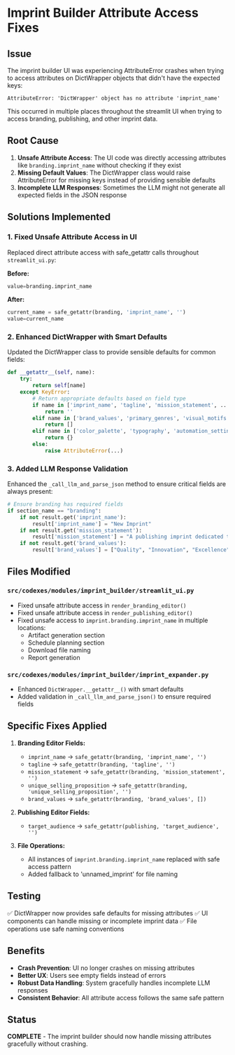 # Imprint Builder Attribute Access Fixes

## Issue
The imprint builder UI was experiencing AttributeError crashes when trying to access attributes on DictWrapper objects that didn't have the expected keys:

```
AttributeError: 'DictWrapper' object has no attribute 'imprint_name'
```

This occurred in multiple places throughout the streamlit UI when trying to access branding, publishing, and other imprint data.

## Root Cause
1. **Unsafe Attribute Access**: The UI code was directly accessing attributes like `branding.imprint_name` without checking if they exist
2. **Missing Default Values**: The DictWrapper class would raise AttributeError for missing keys instead of providing sensible defaults
3. **Incomplete LLM Responses**: Sometimes the LLM might not generate all expected fields in the JSON response

## Solutions Implemented

### 1. Fixed Unsafe Attribute Access in UI
Replaced direct attribute access with safe_getattr calls throughout `streamlit_ui.py`:

**Before:**
```python
value=branding.imprint_name
```

**After:**
```python
current_name = safe_getattr(branding, 'imprint_name', '')
value=current_name
```

### 2. Enhanced DictWrapper with Smart Defaults
Updated the DictWrapper class to provide sensible defaults for common fields:

```python
def __getattr__(self, name):
    try:
        return self[name]
    except KeyError:
        # Return appropriate defaults based on field type
        if name in ['imprint_name', 'tagline', 'mission_statement', ...]:
            return ''
        elif name in ['brand_values', 'primary_genres', 'visual_motifs']:
            return []
        elif name in ['color_palette', 'typography', 'automation_settings']:
            return {}
        else:
            raise AttributeError(...)
```

### 3. Added LLM Response Validation
Enhanced the `_call_llm_and_parse_json` method to ensure critical fields are always present:

```python
# Ensure branding has required fields
if section_name == "branding":
    if not result.get('imprint_name'):
        result['imprint_name'] = "New Imprint"
    if not result.get('mission_statement'):
        result['mission_statement'] = "A publishing imprint dedicated to quality literature."
    if not result.get('brand_values'):
        result['brand_values'] = ["Quality", "Innovation", "Excellence"]
```

## Files Modified

### `src/codexes/modules/imprint_builder/streamlit_ui.py`
- Fixed unsafe attribute access in `render_branding_editor()`
- Fixed unsafe attribute access in `render_publishing_editor()`
- Fixed unsafe access to `imprint.branding.imprint_name` in multiple locations:
  - Artifact generation section
  - Schedule planning section
  - Download file naming
  - Report generation

### `src/codexes/modules/imprint_builder/imprint_expander.py`
- Enhanced `DictWrapper.__getattr__()` with smart defaults
- Added validation in `_call_llm_and_parse_json()` to ensure required fields

## Specific Fixes Applied

1. **Branding Editor Fields:**
   - `imprint_name` → `safe_getattr(branding, 'imprint_name', '')`
   - `tagline` → `safe_getattr(branding, 'tagline', '')`
   - `mission_statement` → `safe_getattr(branding, 'mission_statement', '')`
   - `unique_selling_proposition` → `safe_getattr(branding, 'unique_selling_proposition', '')`
   - `brand_values` → `safe_getattr(branding, 'brand_values', [])`

2. **Publishing Editor Fields:**
   - `target_audience` → `safe_getattr(publishing, 'target_audience', '')`

3. **File Operations:**
   - All instances of `imprint.branding.imprint_name` replaced with safe access pattern
   - Added fallback to 'unnamed_imprint' for file naming

## Testing
✅ DictWrapper now provides safe defaults for missing attributes
✅ UI components can handle missing or incomplete imprint data
✅ File operations use safe naming conventions

## Benefits
- **Crash Prevention**: UI no longer crashes on missing attributes
- **Better UX**: Users see empty fields instead of errors
- **Robust Data Handling**: System gracefully handles incomplete LLM responses
- **Consistent Behavior**: All attribute access follows the same safe pattern

## Status
**COMPLETE** - The imprint builder should now handle missing attributes gracefully without crashing.